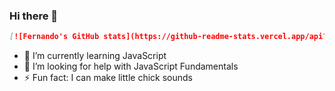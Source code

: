 ### Hi there 👋

```md
[![Fernando's GitHub stats](https://github-readme-stats.vercel.app/api?username=FernJBatista)](https://github.com/FernJBatista/github-readme-stats)
```

- 🌱 I’m currently learning JavaScript
- 🤔 I’m looking for help with JavaScript Fundamentals
- ⚡ Fun fact: I can make little chick sounds

